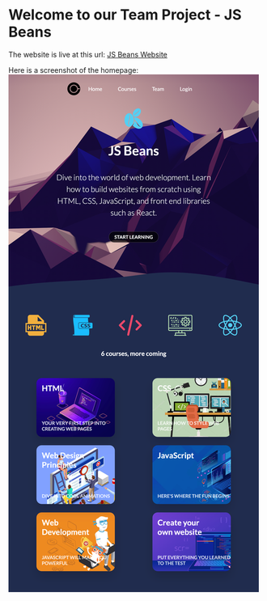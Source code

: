 # Welcome to our Team Project - JS Beans

The website is live at this url: [JS Beans Website](https://kind-mcclintock-02b66c.netlify.com/)

Here is a screenshot of the homepage: 
![alt text](https://github.com/colinnguyen95/JS-Beans/blob/master/images/js-beans-screenshot.png "Logo Title Text 1")
